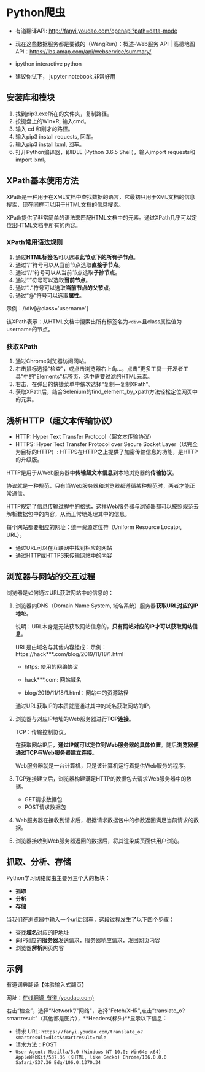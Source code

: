 # Python爬虫

* 有道翻译API: http://fanyi.youdao.com/openapi?path=data-mode

* 现在这些数据服务都是要钱的（WangRun）：概述-Web服务 API | 高德地图API：https://lbs.amap.com/api/webservice/summary/
* ipython interactive python
* 建议你试下， jupyter notebook,非常好用

## 安装库和模块

1. 找到pip3.exe所在的文件夹，复制路径。
2. 按键盘上的Win+R, 输入cmd。
3. 输入 cd 和刚才的路径。
4. 输入pip3 install requests, 回车。
5. 输入pip3 install lxml, 回车。
6. 打开Python编译器，即IDLE (Python 3.6.5 Shell)，输入import requests和import lxml。

## XPath基本使用方法

XPath是一种用于在XML文档中查找数据的语言，它最初只用于XML文档的信息搜索，现在同样可以用于HTML文档的信息搜索。

XPath提供了非常简单的语法来匹配HTML文档中的元素。通过XPath几乎可以定位出HTML文档中所有的内容。

### XPath常用语法规则

1. 通过**HTML标签名**可以选取**此节点下的所有子节点**。
2. 通过“/”符号可以从当前节点选取**直接子节点**。
3. 通过“//”符号可以从当前节点选取**子孙节点**。
4. 通过“.”符号可以选取**当前节点**。
5. 通过“..”符号可以选取**当前节点的父节点**。
6. 通过“@”符号可以选取**属性**。

示例：//div[@class='username']

该XPath表示：从HTML文档中搜索出所有标签名为`<div>`且class属性值为username的节点。

### 获取XPath

1. 通过Chrome浏览器访问网站。
2. 右击鼠标选择“检查”，或点击浏览器右上角...，点击“更多工具—开发者工具”中的"Elements"标签页，选中需要过滤的HTML元素。
3. 右击，在弹出的快捷菜单中依次选择“复制—复制XPath"。
4. 获取XPath后，结合Selenium的find_element_by_xpath方法轻松定位网页中的元素。

## 浅析HTTP（超文本传输协议）

- HTTP: Hyper Text Transfer Protocol（超文本传输协议）
- HTTPS: Hyper Text Transfer Protocol over Secure Socket Layer（以完全为目标的HTTP）: HTTPS在HTTP之上提供了加密传输信息的功能，是HTTP的升级版。

HTTP是用于从Web服务器中**传输超文本信息**到本地浏览器的**传输协议**。

协议就是一种规范，只有当Web服务器和浏览器都遵循某种规范时，两者才能正常通信。

HTTP规定了信息传输过程中的格式，这样Web服务器与浏览器都可以按照规范去解析数据包中的内容，从而正常地处理其中的信息。

每个网站都要相应的网址：统一资源定位符（Uniform Resource Locator, URL）。

* 通过URL可以在互联网中找到相应的网站
* 通过HTTP或HTTPS来传输网站中的内容

## 浏览器与网站的交互过程

浏览器是如何通过URL获取网站中的信息的：

1. 浏览器向DNS（Domain Name System, 域名系统）服务器**获取URL对应的IP地址**。

   说明：URL本身是无法获取网站信息的，**只有网站对应的IP才可以获取网站信息**。

   URL是由域名与其他内容组成：示例：https://hack***.com/blog/2019/11/18/1.html

   - https: 使用的网络协议

   - hack***.com: 网站域名

   - blog/2019/11/18/1.html：网站中的资源路径

   通过URL获取IP的本质就是通过其中的域名获取网站的IP。

2. 浏览器与对应IP地址的Web服务器进行**TCP连接**。

   TCP：传输控制协议。

   在获取网站IP后，**通过IP就可以定位到Web服务器的具体位置**。随后**浏览器便通过TCP与Web服务器建立连接**。

   Web服务器就是一台计算机，只是该计算机运行着提供Web服务的程序。

3. TCP连接建立后，浏览器构建满足HTTP的数据包去请求Web服务器中的数据。

   * GET请求数据包
   * POST请求数据包

4. Web服务器在接收到请求后，根据请求数据包中的参数返回满足当前请求的数据。

5. 浏览器接收到Web服务器返回的数据后，将其渲染成页面供用户浏览。



## 抓取、分析、存储

Python学习网络爬虫主要分三个大的板块：

* **抓取**
* **分析**
* **存储**

当我们在浏览器中输入一个url后回车，这段过程发生了以下四个步骤：

* 查找**域名**对应的IP地址
* 向IP对应的**服务器**发送请求，服务器响应请求，发回网页内容
* 浏览器**解析**网页内容



## 示例

有道词典翻译【体验输入式翻页】

网址：[在线翻译_有道 (youdao.com)](https://fanyi.youdao.com/)

右击“检查”，选择“Network”/"网络"，选择"Fetch/XHR",点击“translate_o?smartresult”（其他都是图片），**Headers(标头)**显示以下信息：

* 请求 URL: `https://fanyi.youdao.com/translate_o?smartresult=dict&smartresult=rule`
* 请求方法：POST
* `User-Agent: Mozilla/5.0 (Windows NT 10.0; Win64; x64) AppleWebKit/537.36 (KHTML, like Gecko) Chrome/106.0.0.0 Safari/537.36 Edg/106.0.1370.34`

